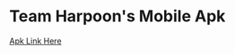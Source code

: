 # Team Harpoon's Mobile Apk

[Apk Link Here](https://drive.google.com/file/d/1IJY_eXzSe_AzDeYB7dKaFlTk8L2C-T_n/view?usp=drive_link)

